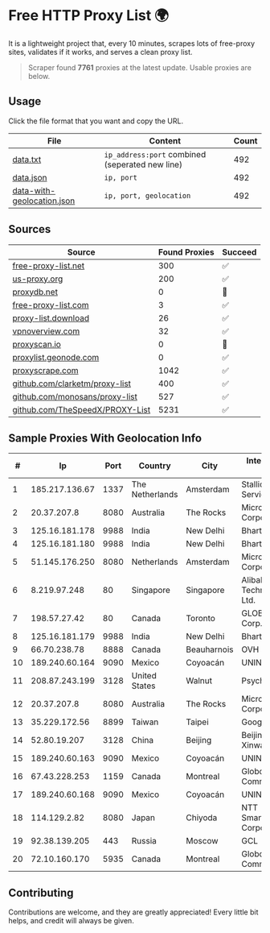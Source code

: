 
# Free HTTP Proxy List 🌍

It is a lightweight project that, every 10 minutes, scrapes lots of free-proxy sites, validates if it works, and serves a clean proxy list.


> Scraper found **7761** proxies at the latest update. Usable proxies are below.

## Usage

Click the file format that you want and copy the URL.


|File|Content|Count|
|----|-------|-----|
|[data.txt](https://raw.githubusercontent.com/themiralay/Proxy-List-World/master/data.txt)|`ip_address:port` combined (seperated new line)|492|
|[data.json](https://raw.githubusercontent.com/themiralay/Proxy-List-World/master/data.json)|`ip, port`|492|
|[data-with-geolocation.json](https://raw.githubusercontent.com/themiralay/Proxy-List-World/master/data-with-geolocation.json)|`ip, port, geolocation`|492|

## Sources

|Source|Found Proxies|Succeed|
|------|-------------|-------|
|[free-proxy-list.net](https://free-proxy-list.net)|300|✅|
|[us-proxy.org](https://www.us-proxy.org)|200|✅|
|[proxydb.net](http://proxydb.net)|0|🚫|
|[free-proxy-list.com](https://free-proxy-list.com/?page=&port=&type%5B%5D=http&type%5B%5D=https&up_time=0&search=Search)|3|✅|
|[proxy-list.download](https://www.proxy-list.download/HTTP)|26|✅|
|[vpnoverview.com](https://vpnoverview.com/privacy/anonymous-browsing/free-proxy-servers)|32|✅|
|[proxyscan.io](https://www.proxyscan.io)|0|🚫|
|[proxylist.geonode.com](https://proxylist.geonode.com/api/proxy-list?limit=300&page=1&sort_by=lastChecked&sort_type=desc&protocols=http,https)|0|✅|
|[proxyscrape.com](https://api.proxyscrape.com/v2/?request=displayproxies&protocol=http&timeout=10000&country=all&ssl=all&anonymity=all)|1042|✅|
|[github.com/clarketm/proxy-list](https://raw.githubusercontent.com/clarketm/proxy-list/master/proxy-list-raw.txt)|400|✅|
|[github.com/monosans/proxy-list](https://raw.githubusercontent.com/monosans/proxy-list/main/proxies/http.txt)|527|✅|
|[github.com/TheSpeedX/PROXY-List](https://raw.githubusercontent.com/TheSpeedX/PROXY-List/master/http.txt)|5231|✅|


## Sample Proxies With Geolocation Info

|#|Ip|Port|Country|City|Internet Service Provider|
|-|--|----|-------|----|-------------------------|
|1|185.217.136.67|1337|The Netherlands|Amsterdam|Stallion Network Services Limited|
|2|20.37.207.8|8080|Australia|The Rocks|Microsoft Corporation|
|3|125.16.181.178|9988|India|New Delhi|Bharti Airtel|
|4|125.16.181.180|9988|India|New Delhi|Bharti Airtel|
|5|51.145.176.250|8080|Netherlands|Amsterdam|Microsoft Corporation|
|6|8.219.97.248|80|Singapore|Singapore|Alibaba (US) Technology Co., Ltd.|
|7|198.57.27.42|80|Canada|Toronto|GLOBALTELEHOST Corp.|
|8|125.16.181.179|9988|India|New Delhi|Bharti Airtel|
|9|66.70.238.78|8888|Canada|Beauharnois|OVH SAS|
|10|189.240.60.164|9090|Mexico|Coyoacán|UNINET|
|11|208.87.243.199|3128|United States|Walnut|Psychz Networks|
|12|20.37.207.8|8080|Australia|The Rocks|Microsoft Corporation|
|13|35.229.172.56|8899|Taiwan|Taipei|Google LLC|
|14|52.80.19.207|3128|China|Beijing|Beijing Guanghuan Xinwang Digital|
|15|189.240.60.163|9090|Mexico|Coyoacán|UNINET|
|16|67.43.228.253|1159|Canada|Montreal|GloboTech Communications|
|17|189.240.60.168|9090|Mexico|Coyoacán|UNINET|
|18|114.129.2.82|8080|Japan|Chiyoda|NTT SmartConnect Corporation|
|19|92.38.139.205|443|Russia|Moscow|GCL|
|20|72.10.160.170|5935|Canada|Montreal|GloboTech Communications|



## Contributing

Contributions are welcome, and they are greatly appreciated! Every
little bit helps, and credit will always be given.


